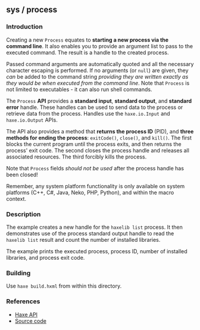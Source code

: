 ## sys / process

### Introduction

Creating a new `Process` equates to **starting a new process via the command line**. It also enables you to provide an argument list to pass to the executed command. The result is a handle to the created process.

Passed command arguments are automatically quoted and all the necessary character escaping is performed. If no arguments (or `null`) are given, they _can_ be added to the command string _providing they are written exactly as they would be when executed from the command line_. Note that `Process` is not limited to executables - it can also run shell commands.

The `Process` **API** provides a **standard input**, **standard output**, and **standard error** handle. These handles can be used to send data to the process or retrieve data from the process. Handles use the `haxe.io.Input` and `haxe.io.Output` APIs.

The API also provides a method that **returns the process ID** (PID), and **three methods for ending the process**: `exitCode()`, `close()`, and `kill()`. The first blocks the current program until the process exits, and then returns the process' exit code. The second closes the process handle and releases all associated resources. The third forcibly kills the process.

Note that `Process` fields _should not be used_ after the process handle has been closed!

Remember, any system platform functionality is only available on system platforms (C++, C#, Java, Neko, PHP, Python), and within the macro context.

### Description

The example creates a new handle for the `haxelib list` process. It then demonstrates use of the process standard output handle to read the `haxelib list` result and count the number of installed libraries.

The example prints the executed process, process ID, number of installed libraries, and process exit code.

### Building

Use `haxe build.hxml` from within this directory.

### References

* [Haxe API](http://api.haxe.org/Sys.html)
* [Source code](https://github.com/HaxeFoundation/haxe/blob/development/std/sys/io/Process.hx)
